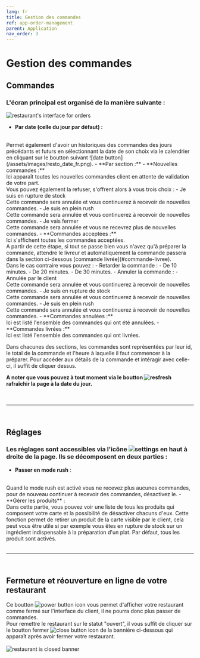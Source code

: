 ```yaml
---
lang: fr
title: Gestion des commandes
ref: app-order-management
parent: Application
nav_order: 3
---
```


# Gestion des commandes

## Commandes

### L'écran principal est organisé de la manière suivante :

![restaurant's interface for orders](/assets/images/resto_order_list_fr.png)

- **Par date (celle du jour par défaut) :**
<br>
	Permet également d'avoir un historiques des commandes des jours précédants et futurs en sélectionnant la date de son choix via le calendrier en cliquant sur le boutton suivant
	![date button](/assets/images/resto_date_fr.png).
- **Par section :**
	- **Nouvelles commandes :**
	<br>
	Ici apparaît toutes les nouvelles commandes client en attente de validation de votre part.
	<br>
	Vous pouvez également la refuser, s'offrent alors à vous trois choix :
		- Je suis en rupture de stock
		<br>
		Cette commande sera annulée et vous continuerez à recevoir de nouvelles commandes.
		- Je suis en plein rush
		<br>
		Cette commande sera annulée et vous continuerez à recevoir de nouvelles commandes.
		- Je vais fermer
		<br>
		Cette commande sera annulée et vous ne recevrez plus de nouvelles commandes.
	- **Commandes acceptées :**
	<br>
	Ici s'affichent toutes les commandes acceptées.
	<br>
	A partir de cette étape, si tout se passe bien vous n'avez qu'à préparer la commande, attendre le livreur et automatiquement la commande passera dans la section ci-dessous [commande livrée](#commande-livree).
	<br>
	Dans le cas contraire vous pouvez :
		- Retarder la commande :
			- De 10 minutes.
			- De 20 minutes.
			- De 30 minutes.
		- Annuler la commande :
			- Annulée par le client
			<br>
			Cette commande sera annulée et vous continuerez à recevoir de nouvelles commandes.
			- Je suis en rupture de stock
			<br>
			Cette commande sera annulée et vous continuerez à recevoir de nouvelles commandes.
			- Je suis en plein rush
			<br>
			Cette commande sera annulée et vous continuerez à recevoir de nouvelles commandes.
	- **Commandes annulées :**
	<br>
		Ici est listé l'ensemble des commandes qui ont été annulées.
	- **<span id="commande-livree">Commandes livrées :</span>**
	<br>
		Ici est listé l'ensemble des commandes qui ont livrées.

Dans chacunes des sections, les commandes sont représentées par leur id, le total de la commande et l'heure à laquelle il faut commencer à la préparer. Pour accéder aux détails de la commande et intéragir avec celle-ci, il suffit de cliquer dessus.

**A noter que vous pouvez à tout moment via le boutton ![resfresh](/assets/images/resto_refresh_btn_fr.png)  rafraîchir la page à la date du jour.**
<br>
<br>
<br>

---
<br>

## Réglages

### Les réglages sont accessibles via l'icône ![settings](/assets/images/resto_param_icon.png) en haut à droite de la page. Ils se décomposent en deux parties :

- **Passer en mode rush** :
<br>
	Quand le mode rush est activé vous ne recevez plus aucunes commandes, pour de nouveau continuer à recevoir des commandes, désactivez le.
- **Gérer les produits** :
<br>
	Dans cette partie, vous pouvez voir une liste de tous les produits qui composent votre carte et la possibilité de désactiver chacuns d'eux.
	Cette fonction permet de retirer un produit de la carte visible par le client, cela peut vous être utile si par exemple vous êtes en rupture de stock sur un ingrédient indispensable à la préparation d'un plat.
	Par défaut, tous les produit sont activés.

<br>
<br>

---
<br>

## Fermeture et réouverture en ligne de votre restaurant

Ce boutton ![power button icon](/assets/images/resto_power_icon.png) vous permet d'afficher votre restaurant comme fermé sur l'interface du client, il ne pourra donc plus passer de commandes.
<br>
Pour remettre le restaurant sur le statut "ouvert", il vous suffit de cliquer sur le boutton fermer ![close button icon](/assets/images/resto_close_banner_icon.png) de la bannière ci-dessous qui apparaît après avoir fermer votre restaurant.
<br>
<br>
![restaurant is closed banner](/assets/images/resto_closed_banner_fr.png)
